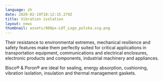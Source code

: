 ```yaml
---
language: zh
date: 2020-02-19T18:12:15.279Z
title: Vibration isolation
layout: news
thumbnail: assets/800px-LOT_Logo_polska.svg.png
---
```


Their resistance to environmental extremes, mechanical resilience and safety features make them perfectly suited for critical applications in transportation equipment, communications and electrical enclosures, electronic products and components, industrial machinery and appliances.

Bisco® & Poron® are ideal for sealing, energy absorption, cushioning, vibration isolation, insulation and thermal management gaskets. 
